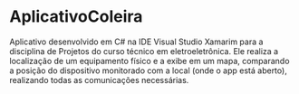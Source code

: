 # AplicativoColeira
Aplicativo desenvolvido em C# na IDE Visual Studio Xamarim para a disciplina de Projetos do curso técnico em eletroeletrônica.
Ele realiza a localização de um equipamento físico e a exibe em um mapa, comparando a posição do dispositivo monitorado com a
local (onde o app está aberto), realizando todas as comunicações necessárias.


